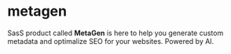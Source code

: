 # metagen

SasS product called **MetaGen** is here to help you generate custom metadata and optimalize SEO for your websites. Powered by AI.
